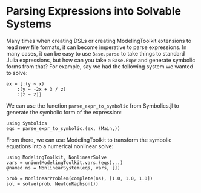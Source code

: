# Parsing Expressions into Solvable Systems

Many times when creating DSLs or creating ModelingToolkit extensions to read new file formats,
it can become imperative to parse expressions. In many cases, it can be easy to use `Base.parse`
to take things to standard Julia expressions, but how can you take a `Base.Expr` and generate
symbolic forms from that? For example, say we had the following system we wanted to solve:

```@example parsing
ex = [:(y ~ x)
    :(y ~ -2x + 3 / z)
    :(z ~ 2)]
```

We can use the function `parse_expr_to_symbolic` from Symbolics.jl to generate the symbolic
form of the expression:

```@example parsing
using Symbolics
eqs = parse_expr_to_symbolic.(ex, (Main,))
```

From there, we can use ModelingToolkit to transform the symbolic equations into a numerical
nonlinear solve:

```@example parsing
using ModelingToolkit, NonlinearSolve
vars = union(ModelingToolkit.vars.(eqs)...)
@named ns = NonlinearSystem(eqs, vars, [])

prob = NonlinearProblem(complete(ns), [1.0, 1.0, 1.0])
sol = solve(prob, NewtonRaphson())
```
